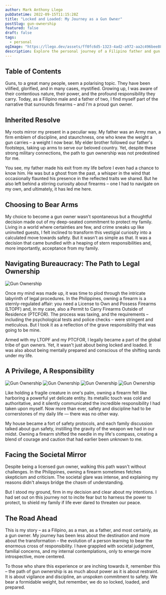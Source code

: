 ```yaml
---
author: Mark Anthony Llego
pubDatetime: 2022-09-15T11:15:28Z
title: "Locked and Loaded: My Journey as a Gun Owner"
postSlug: gun-ownership
featured: false
draft: false
tags:
  - personal
ogImage: "https://llego.dev/assets/ff0fc6d5-1323-4ad2-a972-aa2c496bee88.jpg"
description: Explore the personal journey of a Filipino father and gun owner. Delve into the challenges and responsibilities of legal firearm ownership in the Philippines, societal reactions, and the transformation it brings amidst a family-centric narrative. An introspective look into the world of gun ownership.
---
```


## Table of Contents

Guns, to a great many people, seem a polarising topic. They have been vilified, glorified, and in many cases, mystified. Growing up, I was aware of their contentious nature, their power, and the profound responsibility they carry. Today, as a Filipino male and a father of two, I find myself part of the narrative that surrounds firearms – and I'm a proud gun owner.

## Inherited Resolve

My roots mirror my present in a peculiar way. My father was an Army man, a firm emblem of discipline, and staunchness, one who knew the weight a gun carries – a weight I now bear. My elder brother followed our father's footsteps, taking up arms to serve our beloved country. Yet, despite these strong military connections, the path to gun ownership was not predestined for me.

You see, my father made his exit from my life before I even had a chance to know him. He was but a ghost from the past, a whisper in the wind that occasionally flaunted his presence in the reflected traits we shared. But he also left behind a stirring curiosity about firearms – one I had to navigate on my own, and ultimately, it has led me here.

## Choosing to Bear Arms

My choice to become a gun owner wasn't spontaneous but a thoughtful decision made out of my deep-seated commitment to protect my family. Living in a world where certainties are few, and crime sneaks up like uninvited guests, I felt inclined to transform this vestigial curiosity into a calculated move towards safety. But it wasn't as simple as that. It was a decision that came bundled with a heaping of stern responsibilities and, more importantly, acceptance from my family.

## Navigating Bureaucracy: The Path to Legal Ownership

![Gun Ownership](https://llego.dev/assets/6746889185349593.jpg)

Once my mind was made up, it was time to plod through the intricate labyrinth of legal procedures. In the Philippines, owning a firearm is a sternly-regulated affair: you need a License to Own and Possess Firearms (LTOPF) and, in my case, also a Permit to Carry Firearms Outside of Residence (PTCFOR). The process was taxing, and the requirements – including the psychological tests and police checks – were stringent and meticulous. But I took it as a reflection of the grave responsibility that was going to be mine.

Armed with my LTOPF and my PTCFOR, I legally became a part of the global tribe of gun owners. Yet, it wasn't just about being locked and loaded. It was also about being mentally prepared and conscious of the shifting sands under my life.

## A Privilege, A Responsibility

![Gun Ownership](https://llego.dev/assets/yFeSeSBryw5kktuYPJZhcG8.jpg)
![Gun Ownership](https://llego.dev/assets/BW3rqyFjsGf6FqTGf2dhxAU.jpg)
![Gun Ownership](https://llego.dev/assets/oY8enG3C8khKqKVT4WinPtt.jpg)
![Gun Ownership](https://llego.dev/assets/GZB3RfEZqpVW4xiFiJ2K9S6.jpg)

Like holding a fragile creature in one's palm, owning a firearm felt like harboring a powerful yet delicate entity. Its metallic touch was cold and authoritative, and it silently communicated the incredible responsibility I had taken upon myself. Now more than ever, safety and discipline had to be cornerstones of my daily life — there was no other way.

My house became a fort of safety protocols, and each family discussion talked about gun safety, instilling the gravity of the weapon we had in our midst. Owning a firearm shifted the needle in my life's compass, creating a blend of courage and caution that had earlier been unknown to me.

## Facing the Societal Mirror

Despite being a licensed gun owner, walking this path wasn't without challenges. In the Philippines, owning a firearm sometimes fetches skepticism and criticism. The societal glare was intense, and explaining my reasons didn't always bridge the chasm of understanding.

But I stood my ground, firm in my decision and clear about my intentions. I had set out on this journey not to incite fear but to harness the power to protect, to shield my family if life ever dared to threaten our peace.

## The Road Ahead

This is my story – as a Filipino, as a man, as a father, and most certainly, as a gun owner. My journey has been less about the destination and more about the transformation – the evolution of a person learning to bear the enormous cross of responsibility. I have grappled with societal judgment, familial concerns, and my internal contemplations, only to emerge more introspective, more centered.

To those who share this experience or are inching towards it, remember this – the path of gun ownership is as much about power as it is about restraint. It is about vigilance and discipline, an unspoken commitment to safety. We bear a formidable weight, but remember, we do so locked, loaded, and prepared.
